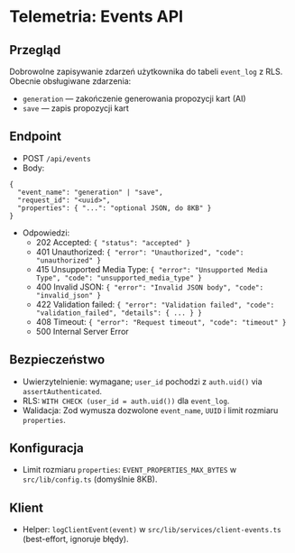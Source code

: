 # Telemetria: Events API

## Przegląd

Dobrowolne zapisywanie zdarzeń użytkownika do tabeli `event_log` z RLS. Obecnie obsługiwane zdarzenia:

- `generation` — zakończenie generowania propozycji kart (AI)
- `save` — zapis propozycji kart

## Endpoint

- POST `/api/events`
- Body:

```
{
  "event_name": "generation" | "save",
  "request_id": "<uuid>",
  "properties": { "...": "optional JSON, do 8KB" }
}
```

- Odpowiedzi:
  - 202 Accepted: `{ "status": "accepted" }`
  - 401 Unauthorized: `{ "error": "Unauthorized", "code": "unauthorized" }`
  - 415 Unsupported Media Type: `{ "error": "Unsupported Media Type", "code": "unsupported_media_type" }`
  - 400 Invalid JSON: `{ "error": "Invalid JSON body", "code": "invalid_json" }`
  - 422 Validation failed: `{ "error": "Validation failed", "code": "validation_failed", "details": { ... } }`
  - 408 Timeout: `{ "error": "Request timeout", "code": "timeout" }`
  - 500 Internal Server Error

## Bezpieczeństwo

- Uwierzytelnienie: wymagane; `user_id` pochodzi z `auth.uid()` via `assertAuthenticated`.
- RLS: `WITH CHECK (user_id = auth.uid())` dla `event_log`.
- Walidacja: Zod wymusza dozwolone `event_name`, `UUID` i limit rozmiaru `properties`.

## Konfiguracja

- Limit rozmiaru `properties`: `EVENT_PROPERTIES_MAX_BYTES` w `src/lib/config.ts` (domyślnie 8KB).

## Klient

- Helper: `logClientEvent(event)` w `src/lib/services/client-events.ts` (best-effort, ignoruje błędy).
